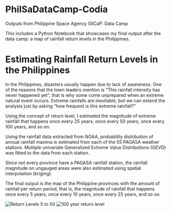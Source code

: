 # PhilSaDataCamp-Codia
Outputs from Philippine Space Agency SIICaP: Data Camp

This includes a Python Notebook that showcases my final output after the data camp: a map of rainfall return levels in the Philippines.

# Estimating Rainfall Return Levels in the Philippines

In the Philippines, disasters usually happen due to lack of awareness. One of the reasons that the town leaders mention is "This rainfall intensity has never happened yet", that is why some come unprepared when an extreme natural event occurs. Extreme rainfalls are inevitable, but we can extend the analysis just by asking "how frequent is this extreme rainfall?"

Using the concept of return level, I estimated the magnitude of extreme rainfall that happens once every 25 years, once every 50 years, once every 100 years, and so on.

Using the rainfall data extracted from NOAA, probability distribution of annual rainfall maxima is estimated from each of the 55 PAGASA weather stations. Multiple univariate Generalized Extreme Value Distributions (GEVD) was fitted to the data from each station. 

Since not every province have a PAGASA rainfall station, the rainfall magnitude on ungauged areas were also estimated using spatial interpolation (kriging).

The final output is the map of the Philippine provinces with the amount of rainfall per return period, that is, the magnitude of rainfall that happens once every 5 years, once every 10 years, once every 25 years, and so on.



![Return Levels 5 to 50](https://user-images.githubusercontent.com/76110917/192726467-c1706d6b-310c-42f9-96c8-d5c7c84756df.png)
![100 year return level](https://user-images.githubusercontent.com/76110917/192726483-eee23ec9-7e18-4ed0-9a9f-da7f35c992e7.png)
